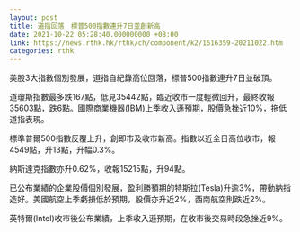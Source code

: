 ```yaml
---
layout: post
title: 道指回落　標普500指數連升7日並創新高
date: 2021-10-22 05:28:40.000000000 +08:00
link: https://news.rthk.hk/rthk/ch/component/k2/1616359-20211022.htm
categories: rthk
---
```


美股3大指數個別發展，道指自紀錄高位回落，標普500指數連升7日並破頂。

道瓊斯指數最多跌167點，低見35442點，臨近收市一度輕微回升，最終收報35603點，跌6點。國際商業機器(IBM)上季收入遜預期，股價急挫近10%，拖低道指表現。

標準普爾500指數反覆上升，創即市及收市新高。指數以近全日高位收市，報4549點，升13點，升幅0.3%。

納斯達克指數亦升0.62%，收報15215點，升94點。

已公布業績的企業股價個別發展，盈利勝預期的特斯拉(Tesla)升逾3%，帶動納指造好。美國航空上季虧損低於預期，股價亦升近2%，西南航空則跌近2%。

英特爾(Intel)收市後公布業績，上季收入遜預期，在收市後交易時段急挫近9%。
